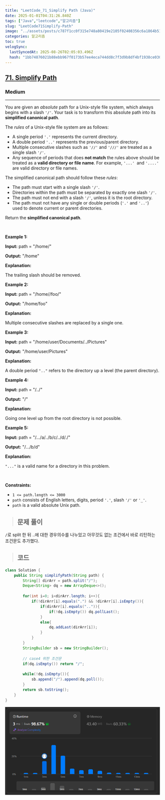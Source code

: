 ```yaml
---
title: "LeetCode_71_Simplify Path (Java)"
date: 2025-01-01T04:31:26.840Z
tags: ["Java","leetcode","알고리즘"]
slug: "LeetCode71Simplify-Path"
image: "../assets/posts/c787f1cc0f315e748a80419e2105f02408356c6a1864b51c57fcc1c97e7cf0f7.png"
categories: 알고리즘
toc: true
velogSync:
  lastSyncedAt: 2025-08-26T02:05:03.496Z
  hash: "1bb74876021b88ebb967f0173b57ee4eca744dd8c7f3d9b8df4bf1938ce030f5"
---
```


<h2><a href="https://leetcode.com/problems/simplify-path">71. Simplify Path</a></h2><h3>Medium</h3><hr><p>You are given an <em>absolute</em> path for a Unix-style file system, which always begins with a slash <code>&#39;/&#39;</code>. Your task is to transform this absolute path into its <strong>simplified canonical path</strong>.</p>

<p>The <em>rules</em> of a Unix-style file system are as follows:</p>

<ul>
	<li>A single period <code>&#39;.&#39;</code> represents the current directory.</li>
	<li>A double period <code>&#39;..&#39;</code> represents the previous/parent directory.</li>
	<li>Multiple consecutive slashes such as <code>&#39;//&#39;</code> and <code>&#39;///&#39;</code> are treated as a single slash <code>&#39;/&#39;</code>.</li>
	<li>Any sequence of periods that does <strong>not match</strong> the rules above should be treated as a <strong>valid directory or</strong> <strong>file </strong><strong>name</strong>. For example, <code>&#39;...&#39; </code>and <code>&#39;....&#39;</code> are valid directory or file names.</li>
</ul>

<p>The simplified canonical path should follow these <em>rules</em>:</p>

<ul>
	<li>The path must start with a single slash <code>&#39;/&#39;</code>.</li>
	<li>Directories within the path must be separated by exactly one slash <code>&#39;/&#39;</code>.</li>
	<li>The path must not end with a slash <code>&#39;/&#39;</code>, unless it is the root directory.</li>
	<li>The path must not have any single or double periods (<code>&#39;.&#39;</code> and <code>&#39;..&#39;</code>) used to denote current or parent directories.</li>
</ul>

<p>Return the <strong>simplified canonical path</strong>.</p>

<p>&nbsp;</p>
<p><strong class="example">Example 1:</strong></p>

<div class="example-block">
<p><strong>Input:</strong> <span class="example-io">path = &quot;/home/&quot;</span></p>

<p><strong>Output:</strong> <span class="example-io">&quot;/home&quot;</span></p>

<p><strong>Explanation:</strong></p>

<p>The trailing slash should be removed.</p>
</div>

<p><strong class="example">Example 2:</strong></p>

<div class="example-block">
<p><strong>Input:</strong> <span class="example-io">path = &quot;/home//foo/&quot;</span></p>

<p><strong>Output:</strong> <span class="example-io">&quot;/home/foo&quot;</span></p>

<p><strong>Explanation:</strong></p>

<p>Multiple consecutive slashes are replaced by a single one.</p>
</div>

<p><strong class="example">Example 3:</strong></p>

<div class="example-block">
<p><strong>Input:</strong> <span class="example-io">path = &quot;/home/user/Documents/../Pictures&quot;</span></p>

<p><strong>Output:</strong> <span class="example-io">&quot;/home/user/Pictures&quot;</span></p>

<p><strong>Explanation:</strong></p>

<p>A double period <code>&quot;..&quot;</code> refers to the directory up a level (the parent directory).</p>
</div>

<p><strong class="example">Example 4:</strong></p>

<div class="example-block">
<p><strong>Input:</strong> <span class="example-io">path = &quot;/../&quot;</span></p>

<p><strong>Output:</strong> <span class="example-io">&quot;/&quot;</span></p>

<p><strong>Explanation:</strong></p>

<p>Going one level up from the root directory is not possible.</p>
</div>

<p><strong class="example">Example 5:</strong></p>

<div class="example-block">
<p><strong>Input:</strong> <span class="example-io">path = &quot;/.../a/../b/c/../d/./&quot;</span></p>

<p><strong>Output:</strong> <span class="example-io">&quot;/.../b/d&quot;</span></p>

<p><strong>Explanation:</strong></p>

<p><code>&quot;...&quot;</code> is a valid name for a directory in this problem.</p>
</div>

<p>&nbsp;</p>
<p><strong>Constraints:</strong></p>

<ul>
	<li><code>1 &lt;= path.length &lt;= 3000</code></li>
	<li><code>path</code> consists of English letters, digits, period <code>&#39;.&#39;</code>, slash <code>&#39;/&#39;</code> or <code>&#39;_&#39;</code>.</li>
	<li><code>path</code> is a valid absolute Unix path.</li>
</ul>

> ## 문제 풀이

`/`로 split 한 뒤 ..에 대한 경우의수를 나누었고 아무것도 없는 조건에서 바로 리턴하는 조건문도 추가했다.

> ## 코드

```java
class Solution {
    public String simplifyPath(String path) {
        String[] dirArr = path.split("/");
        Deque<String> dq = new ArrayDeque<>();

        for(int i=0; i<dirArr.length; i++){
            if(!dirArr[i].equals(".") && !dirArr[i].isEmpty()){
                if(dirArr[i].equals("..")){
                    if(!dq.isEmpty()) dq.pollLast();
                }
                else{
                    dq.addLast(dirArr[i]);
                }
            }
        }
        StringBuilder sb = new StringBuilder();

        // case4 위한 조건문
        if(dq.isEmpty()) return "/";

        while(!dq.isEmpty()){
            sb.append("/").append(dq.poll());
        }
        return sb.toString();
    }
}
```

![](/assets/posts/c787f1cc0f315e748a80419e2105f02408356c6a1864b51c57fcc1c97e7cf0f7.png)
